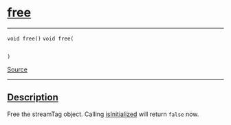 
<h1 id="free">
 <a href="#/api/streamTag/free" class="anchor">
   <span>free</span>
  </a>
</h1>

<div class="signature">

<hr>

  <div class="definition-container">
    <div class="definition">
      <code class="desktop-only"><span class="token keyword">void</span> free()</code>
      <code class="mobile-only"><span class="token keyword">void</span> free(
    
)</code>
      <div class="flex-spacing"></div>
      <a href="https://github.com/libocca/occa/blob/6d155d0c/include/occa/core/streamTag.hpp#L124" target="_blank">Source</a>
    </div>
    
  </div>

  <hr>
</div>


<h2 id="description">
 <a href="#/api/streamTag/free?id=description" class="anchor">
   <span>Description</span>
  </a>
</h2>

Free the streamTag object.
Calling [isInitialized](/api/streamTag/isInitialized) will return `false` now.
